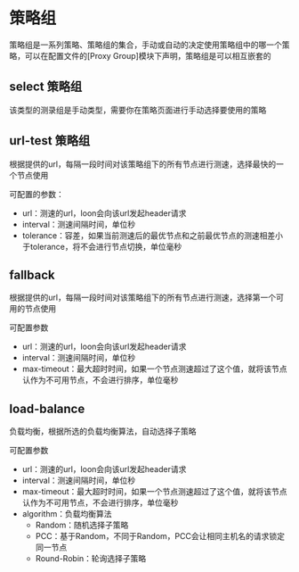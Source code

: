 # 策略组
策略组是一系列策略、策略组的集合，手动或自动的决定使用策略组中的哪一个策略，可以在配置文件的[Proxy Group]模块下声明，策略组是可以相互嵌套的

## select 策略组
该类型的测录组是手动类型，需要你在策略页面进行手动选择要使用的策略

## url-test 策略组
根据提供的url，每隔一段时间对该策略组下的所有节点进行测速，选择最快的一个节点使用

可配置的参数：
- url：测速的url，loon会向该url发起header请求
- interval：测速间隔时间，单位秒
- tolerance：容差，如果当前测速后的最优节点和之前最优节点的测速相差小于tolerance，将不会进行节点切换，单位毫秒

## fallback
根据提供的url，每隔一段时间对该策略组下的所有节点进行测速，选择第一个可用的节点使用

可配置参数
- url：测速的url，loon会向该url发起header请求
- interval：测速间隔时间，单位秒
- max-timeout：最大超时时间，如果一个节点测速超过了这个值，就将该节点认作为不可用节点，不会进行排序，单位毫秒

## load-balance
负载均衡，根据所选的负载均衡算法，自动选择子策略

可配置参数
- url：测速的url，loon会向该url发起header请求
- interval：测速间隔时间，单位秒
- max-timeout：最大超时时间，如果一个节点测速超过了这个值，就将该节点认作为不可用节点，不会进行排序，单位毫秒
- algorithm：负载均衡算法
    - Random：随机选择子策略
    - PCC：基于Random，不同于Random，PCC会让相同主机名的请求锁定同一节点
    - Round-Robin：轮询选择子策略